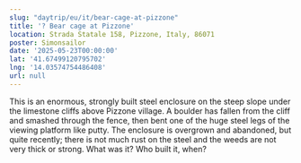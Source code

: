 ```yaml
---
slug: "daytrip/eu/it/bear-cage-at-pizzone"
title: '? Bear cage at Pizzone'
location: Strada Statale 158, Pizzone, Italy, 86071
poster: Simonsailor
date: '2025-05-23T00:00:00'
lat: '41.67499120795702'
lng: '14.03574754486408'
url: null
---
```


This is an enormous, strongly built steel enclosure on the steep slope under the limestone cliffs above Pizzone village. A boulder has fallen from the cliff and smashed through the fence, then bent one of the huge steel legs of the viewing platform like putty. The enclosure is overgrown and abandoned, but quite recently; there is not much rust on the steel and the weeds are not very thick or strong. What was it? Who built it, when?
